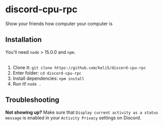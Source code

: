 # discord-cpu-rpc
Show your friends how computer your computer is
## Installation
You'll need `node` > 15.0.0 and `npm`.<br><br>
1. Clone it: `git clone https://github.com/keli5/discord-cpu-rpc`<br>
2. Enter folder: `cd discord-cpu-rpc`<br>
3. Install dependencies: `npm install`<br>
4. Run it! `node .`
## Troubleshooting
<b>Not showing up?</b> Make sure that `Display current activity as a status message` is enabled in your `Activity Privacy` settings on Discord.
